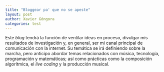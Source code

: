 ```yaml
---
title: "Bloggear pa' que no se apeste"
layout: post
author: Xavier Góngora
categories: test
---
```

Este _blog_ tendrá la función de ventilar ideas en proceso, divulgar mis resultados de investigación y, en general, ser mi canal principal de comunicación con la internet.
Su temática se irá definiendo sobre la marcha, pero anticipo abordar temas relacionados con música, tecnología, programación y matemáticas; así como prácticas como la composición algorítmica, el _live coding_ y la producción musical. 
